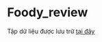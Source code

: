 # Foody_review
Tập dữ liệu được lưu trữ [tại đây](https://forum.machinelearningcoban.com/t/d-li-u-review-c-a-foody/203 "datasets") 